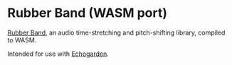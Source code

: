 # Rubber Band (WASM port)

[Rubber Band](https://github.com/breakfastquay/rubberband), an audio time-stretching and pitch-shifting library,  compiled to WASM.

Intended for use with [Echogarden](https://github.com/echogarden-project/echogarden).
